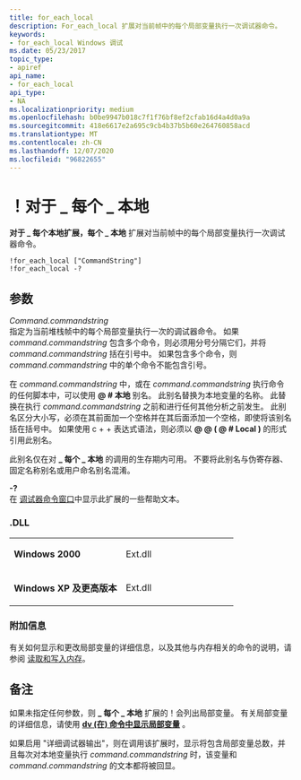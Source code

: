 ```yaml
---
title: for_each_local
description: For_each_local 扩展对当前帧中的每个局部变量执行一次调试器命令。
keywords:
- for_each_local Windows 调试
ms.date: 05/23/2017
topic_type:
- apiref
api_name:
- for_each_local
api_type:
- NA
ms.localizationpriority: medium
ms.openlocfilehash: b0be9947b018c7f1f76bf8ef2cfab16d4a4d0a9a
ms.sourcegitcommit: 418e6617e2a695c9cb4b37b5b60e264760858acd
ms.translationtype: MT
ms.contentlocale: zh-CN
ms.lasthandoff: 12/07/2020
ms.locfileid: "96822655"
---
```

# <a name="for_each_local"></a>！对于 \_ 每个 \_ 本地


**对于 \_ 每个本地扩展，每个 \_ 本地** 扩展对当前帧中的每个局部变量执行一次调试器命令。

```dbgcmd
!for_each_local ["CommandString"] 
!for_each_local -? 
```

## <a name="span-idddk__for_each_local_dbgspanspan-idddk__for_each_local_dbgspanparameters"></a><span id="ddk__for_each_local_dbg"></span><span id="DDK__FOR_EACH_LOCAL_DBG"></span>参数


<span id="_______CommandString______"></span><span id="_______commandstring______"></span><span id="_______COMMANDSTRING______"></span>*Command.commandstring*   
指定为当前堆栈帧中的每个局部变量执行一次的调试器命令。 如果 *command.commandstring* 包含多个命令，则必须用分号分隔它们，并将 *command.commandstring* 括在引号中。 如果包含多个命令，则 *command.commandstring* 中的单个命令不能包含引号。

在 *command.commandstring* 中，或在 *command.commandstring* 执行命令的任何脚本中，可以使用 **@ \# 本地** 别名。 此别名替换为本地变量的名称。 此替换在执行 *command.commandstring* 之前和进行任何其他分析之前发生。 此别名区分大小写，必须在其前面加一个空格并在其后面添加一个空格，即使将该别名括在括号中。 如果使用 c + + 表达式语法，则必须以 **@ @ ( @ \# Local )** 的形式引用此别名。

此别名仅在对 **\_ 每个 \_ 本地** 的调用的生存期内可用。 不要将此别名与伪寄存器、固定名称别名或用户命名别名混淆。

<span id="_______-_______"></span> **-?**   
在 [调试器命令窗口](debugger-command-window.md)中显示此扩展的一些帮助文本。

### <a name="span-iddllspanspan-iddllspandll"></a><span id="DLL"></span><span id="dll"></span>.DLL

<table>
<colgroup>
<col width="50%" />
<col width="50%" />
</colgroup>
<tbody>
<tr class="odd">
<td align="left"><p><strong>Windows 2000</strong></p></td>
<td align="left"><p>Ext.dll</p></td>
</tr>
<tr class="even">
<td align="left"><p><strong>Windows XP 及更高版本</strong></p></td>
<td align="left"><p>Ext.dll</p></td>
</tr>
</tbody>
</table>

 

### <a name="span-idadditional_informationspanspan-idadditional_informationspanspan-idadditional_informationspanadditional-information"></a><span id="Additional_Information"></span><span id="additional_information"></span><span id="ADDITIONAL_INFORMATION"></span>附加信息

有关如何显示和更改局部变量的详细信息，以及其他与内存相关的命令的说明，请参阅 [读取和写入内存](reading-and-writing-memory.md)。

<a name="remarks"></a>备注
-------

如果未指定任何参数，则 **\_ 每个 \_ 本地** 扩展的！会列出局部变量。 有关局部变量的详细信息，请使用 [**dv (在) 命令中显示局部变量**](dv--display-local-variables-.md) 。

如果启用 "详细调试器输出"，则在调用该扩展时，显示将包含局部变量总数，并且每次对本地变量执行 *command.commandstring* 时，该变量和 *command.commandstring* 的文本都将被回显。

 

 





